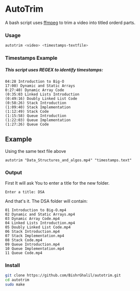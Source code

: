 # AutoTrim
A bash script uses [ffmpeg](https://github.com/FFmpeg/FFmpeg) to trim a video into titled orderd parts.
### Usage
``` bash
autotrim <video> <timestamps-textfile>
```
### Timestamps Example
##### This script uses REGEX to identify timestamps:
```
04:28 Introduction to Big-O
17:00) Dynamic and Static Arrays
0:27:40) Dynamic Array Code
(0:35:03 Linked Lists Introduction
(0:49:16) Doubly Linked List Code
(0:58:26) Stack Introduction
(1:09:40) Stack Implementation
(1:12:49) Stack Code
(1:15:58) Queue Introduction
(1:22:03) Queue Implementation
(1:27:26) Queue Code
```
## Example
Using the same text file above
```
autotrim "Data_Structures_and_algos.mp4" "timestamps.text"
```
### Output
First It will ask You to enter a title for the new folder.
```
Enter a title: DSA
```
And that's it.
The DSA folder will contain:
```
01 Introduction to Big-O.mp4
02 Dynamic and Static Arrays.mp4
03 Dynamic Array Code.mp4
04 Linked Lists Introduction.mp4
05 Doubly Linked List Code.mp4
06 Stack Introduction.mp4
07 Stack Implementation.mp4
08 Stack Code.mp4
09 Queue Introduction.mp4
10 Queue Implementation.mp4
11 Queue Code.mp4
```

### Install
```bash
git clone https://github.com/BishrGhalil/autotrim.git
cd autotrim
sudo make
```
